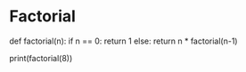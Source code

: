 # Factorial 

def factorial(n):
    if n == 0:
        return 1
    else:
        return n * factorial(n-1)

print(factorial(8))  

